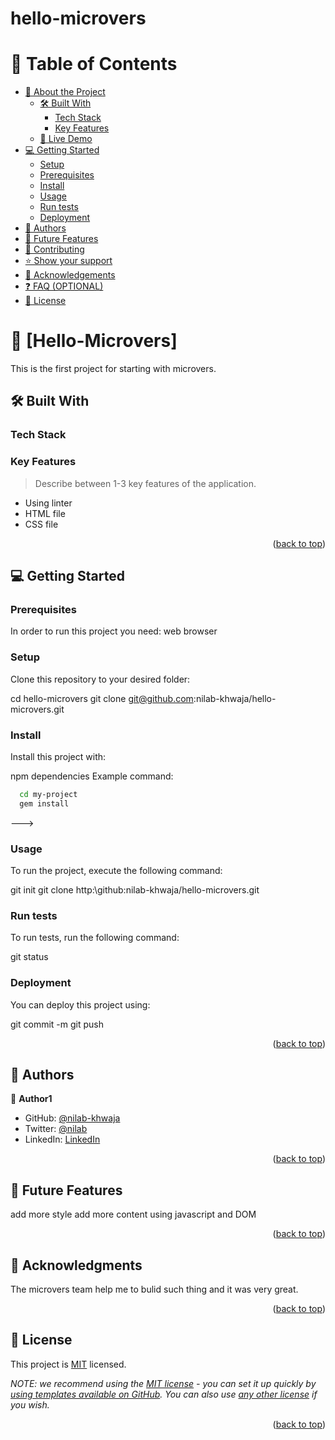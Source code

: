 # hello-microvers
<a name="readme-top"></a>


<!-- TABLE OF CONTENTS -->

# 📗 Table of Contents

- [📖 About the Project](#about-project)
  - [🛠 Built With](#built-with)
    - [Tech Stack](#tech-stack)
    - [Key Features](#key-features)
  - [🚀 Live Demo](#live-demo)
- [💻 Getting Started](#getting-started)
  - [Setup](#setup)
  - [Prerequisites](#prerequisites)
  - [Install](#install)
  - [Usage](#usage)
  - [Run tests](#run-tests)
  - [Deployment](#triangular_flag_on_post-deployment)
- [👥 Authors](#authors)
- [🔭 Future Features](#future-features)
- [🤝 Contributing](#contributing)
- [⭐️ Show your support](#support)
- [🙏 Acknowledgements](#acknowledgements)
- [❓ FAQ (OPTIONAL)](#faq)
- [📝 License](#license)

<!-- PROJECT DESCRIPTION -->

# 📖 [Hello-Microvers] <a name="about-project"></a>


This is the first project for starting with microvers.

## 🛠 Built With <a name="built-with"></a>

### Tech Stack <a name="tech-stack"></a>


<!-- Features -->

### Key Features <a name="key-features"></a>

> Describe between 1-3 key features of the application.

- Using linter
- HTML file
- CSS file

<p align="right">(<a href="#readme-top">back to top</a>)</p>



<!-- GETTING STARTED -->

## 💻 Getting Started <a name="getting-started"></a>



### Prerequisites

In order to run this project you need:
 web browser
### Setup

Clone this repository to your desired folder:


  cd hello-microvers
  git clone git@github.com:nilab-khwaja/hello-microvers.git

### Install

Install this project with:

npm dependencies
Example command:

```sh
  cd my-project
  gem install
```
--->

### Usage

To run the project, execute the following command:

git init
git clone http:\\github:nilab-khwaja/hello-microvers.git

### Run tests

To run tests, run the following command:

git status
### Deployment

You can deploy this project using:

git commit -m 
git push

<p align="right">(<a href="#readme-top">back to top</a>)</p>

<!-- AUTHORS -->

## 👥 Authors <a name="authors"></a>



👤 **Author1**

- GitHub: [@nilab-khwaja](https://github.com/githubhandle)
- Twitter: [@nilab](https://twitter.com/twitterhandle)
- LinkedIn: [LinkedIn](https://linkedin.com/in/nilab)



<p align="right">(<a href="#readme-top">back to top</a>)</p>

<!-- FUTURE FEATURES -->

## 🔭 Future Features <a name="future-features"></a>

add more style
add more content
using javascript and DOM

<p align="right">(<a href="#readme-top">back to top</a>)</p>






## 🙏 Acknowledgments <a name="acknowledgements"></a>


 The microvers team help me to bulid such thing and it was very great.

<p align="right">(<a href="#readme-top">back to top</a>)</p>

<!-- LICENSE -->

## 📝 License <a name="license"></a>

This project is [MIT](./LICENSE) licensed.

_NOTE: we recommend using the [MIT license](https://choosealicense.com/licenses/mit/) - you can set it up quickly by [using templates available on GitHub](https://docs.github.com/en/communities/setting-up-your-project-for-healthy-contributions/adding-a-license-to-a-repository). You can also use [any other license](https://choosealicense.com/licenses/) if you wish._

<p align="right">(<a href="#readme-top">back to top</a>)</p>